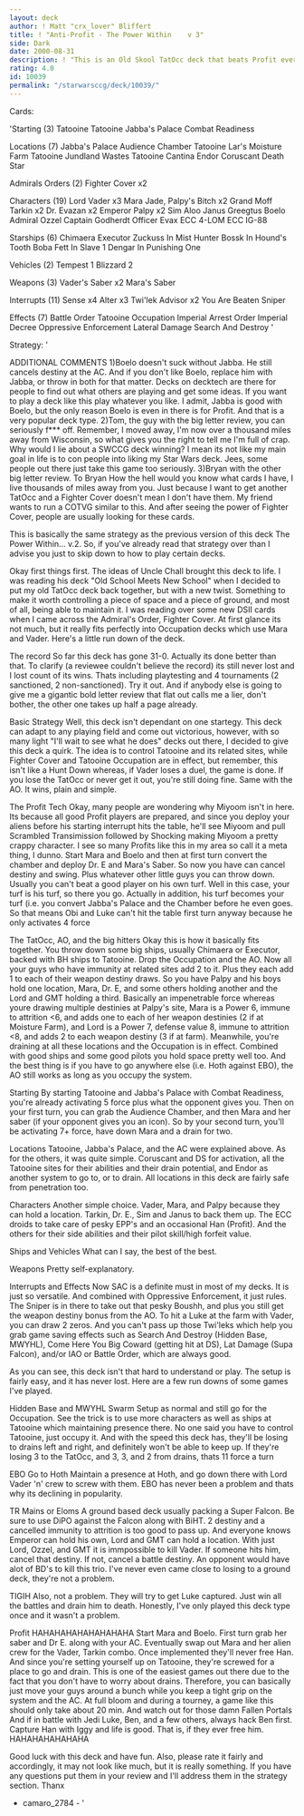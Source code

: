 ```yaml
---
layout: deck
author: ! Matt "crx_lover" Bliffert
title: ! "Anti-Profit - The Power Within    v 3"
side: Dark
date: 2000-08-31
description: ! "This is an Old Skool TatOcc deck that beats Profit every time, and everything else for that matter."
rating: 4.0
id: 10039
permalink: "/starwarsccg/deck/10039/"
---
```

Cards: 

'Starting (3)
Tatooine
Tatooine Jabba's Palace
Combat Readiness

Locations (7)
Jabba's Palace Audience Chamber
Tatooine Lar's Moisture Farm
Tatooine Jundland Wastes
Tatooine Cantina
Endor
Coruscant
Death Star

Admirals Orders (2)
Fighter Cover x2

Characters (19)
Lord Vader x3
Mara Jade, Palpy's Bitch x2
Grand Moff Tarkin x2
Dr. Evazan x2
Emperor Palpy x2
Sim Aloo
Janus Greegtus
Boelo
Admiral Ozzel
Captain Godherdt
Officer Evax
ECC 4-LOM
ECC IG-88

Starships (6)
Chimaera
Executor
Zuckuss In Mist Hunter
Bossk In Hound's Tooth
Boba Fett In Slave 1
Dengar In Punishing One

Vehicles (2)
Tempest 1
Blizzard 2

Weapons (3)
Vader's Saber x2
Mara's Saber

Interrupts (11)
Sense x4
Alter x3
Twi'lek Advisor x2
You Are Beaten
Sniper

Effects (7)
Battle Order
Tatooine Occupation
Imperial Arrest Order
Imperial Decree
Oppressive Enforcement
Lateral Damage
Search And Destroy '

Strategy: '

ADDITIONAL COMMENTS
1)Boelo doesn't suck without Jabba.  He still cancels destiny at the AC.  And if you don't like Boelo, replace him with Jabba, or throw in both for that matter.  Decks on decktech are there for people to find out what others are playing and get some ideas.  If you want to play a deck like this play whatever you like.  I admit, Jabba is good with Boelo, but the only reason Boelo is even in there is for Profit.	And that is a very popular deck type.
2)Tom, the guy with the big letter review, you can seriously f*** off.	Remember, I moved away, I'm now over a thousand miles away from Wisconsin, so what gives you the right to tell me I'm full of crap.  Why would I lie about a SWCCG deck winning?  I mean its not like my main goal in life is to con people into liking my Star Wars deck.  Jees, some people out there just take this game too seriously.
3)Bryan with the other big letter review.  To Bryan  How the hell would you know what cards I have, I live thousands of miles away from you.  Just because I want to get another TatOcc and a Fighter Cover doesn't mean I don't have them.	My friend wants to run a COTVG similar to this.  And after seeing the power of Fighter Cover, people are usually looking for these cards.

This is basically the same strategy as the previous version of this deck The Power Within... v.2.  So, if you've already read that strategy over than I advise you just to skip down to how to play certain decks.


Okay first things first. The ideas of Uncle Chall brought this deck to life. I was reading his deck "Old School Meets New School" when I decided to put my old TatOcc deck back together, but with a new twist. Something to make it worth controlling a piece of space and a piece of ground, and most of all, being able to maintain it. I was reading over some new DSII cards when I came across the Admiral's Order, Fighter Cover. At first glance its not much, but it really fits perfectly into Occupation decks which use Mara and Vader. Here's a little run down of the deck.

The record
So far this deck has gone 31-0.  Actually its done better than that.  To clarify (a reviewee couldn't believe the record) its still never lost and I lost count of its wins.  Thats including playtesting and 4 tournaments (2 sanctioned, 2 non-sanctioned).	Try it out.  And if anybody else is going to give me a gigantic bold letter review that flat out calls me a lier, don't bother, the other one takes up half a page already.

Basic Strategy
Well, this deck isn't dependant on one startegy. This deck can adapt to any playing field and come out victorious, however, with so many light "I'll wait to see what he does" decks out there, I decided to give this deck a quirk. The idea is to control Tatooine and its related sites, while Fighter Cover and Tatooine Occupation are in effect, but remember, this isn't like a Hunt Down whereas, if Vader loses a duel, the game is done. If you lose the TatOcc or never get it out, you're still doing fine. Same with the AO. It wins, plain and simple.

The Profit Tech
Okay, many people are wondering why Miyoom isn't in here.  Its because all good Profit players are prepared, and since you deploy your aliens before his starting interrupt hits the table, he'll see Miyoom and pull Scrambled Transimission followed by Shocking making Miyoom a pretty crappy character.  I see so many Profits like this in my area so call it a meta thing, I dunno.  Start Mara and Boelo and then at first turn convert the chamber and deploy Dr. E and Mara's Saber.  So now you have can cancel destiny and swing.  Plus whatever other little guys you can throw down.  Usually you can't beat a good player on his own turf.  Well in this case, your turf is his turf, so there you go.  Actually in addition, his turf becomes your turf (i.e. you convert Jabba's Palace and the Chamber before he even goes.  So that means Obi and Luke can't hit the table first turn anyway because he only activates 4 force

The TatOcc, AO, and the big hitters
Okay this is how it basically fits together. You throw down some big ships, usually Chimaera or Executor, backed with BH ships to Tatooine. Drop the Occupation and the AO. Now all your guys who have immunity at related sites add 2 to it. Plus they each add 1 to each of their weapon destiny draws. So you have Palpy and his boys hold one location, Mara, Dr. E, and some others holding another and the Lord and GMT holding a third. Basically an impenetrable force whereas youre drawing multiple destinies at Palpy's site, Mara is a Power 6, immune to attrition <6, and adds one to each of her weapon destinies (2 if at Moisture Farm), and Lord is a Power 7, defense value 8, immune to attrition <8, and adds 2 to each weapon destiny (3 if at farm). Meanwhile, you're draining at all these locations and the Occupation is in effect. Combined with good ships and some good pilots you hold space pretty well too. And the best thing is if you have to go anywhere else (i.e. Hoth against EBO), the AO still works as long as you occupy the system.


Starting
By starting Tatooine and Jabba's Palace with Combat Readiness, you're already activating 5 force plus what the opponent gives you. Then on your first turn, you can grab the Audience Chamber, and then Mara and her saber (if your opponent gives you an icon). So by your second turn, you'll be activating 7+ force, have down Mara and a drain for two.

Locations
Tatooine, Jabba's Palace, and the AC were explained above. As for the others, it was quite simple. Coruscant and DS for activation, all the Tatooine sites for their abilities and their drain potential, and Endor as another system to go to, or to drain. All locations in this deck are fairly safe from penetration too.

Characters
Another simple choice. Vader, Mara, and Palpy because they can hold a location. Tarkin, Dr. E., Sim and Janus to back them up. The ECC droids to take care of pesky EPP's and an occasional Han (Profit). And the others for their side abilities and their pilot skill/high forfeit value.

Ships and Vehicles
What can I say, the best of the best.

Weapons
Pretty self-explanatory.

Interrupts and Effects
Now SAC is a definite must in most of my decks. It is just so versatile. And combined with Oppressive Enforcement, it just rules. The Sniper is in there to take out that pesky Boushh, and plus you still get the weapon destiny bonus from the AO. To hit a Luke at the farm with Vader, you can draw 2 zeros. And you can't pass up those Twi'leks which help you grab game saving effects such as Search And Destroy (Hidden Base, MWYHL), Come Here You Big Coward (getting hit at DS), Lat Damage (Supa Falcon), and/or IAO or Battle Order, which are always good.

As you can see, this deck isn't that hard to understand or play. The setup is fairly easy, and it has never lost. Here are a few run downs of some games I've played.

Hidden Base and MWYHL Swarm
Setup as normal and still go for the Occupation. See the trick is to use more characters as well as ships at Tatooine which maintaining presence there. No one said you have to control Tatooine, just occupy it. And with the speed this deck has, they'll be losing to drains left and right, and definitely won't be able to keep up. If they're losing 3 to the TatOcc, and 3, 3, and 2 from drains, thats 11 force a turn

EBO
Go to Hoth Maintain a presence at Hoth, and go down there with Lord Vader 'n' crew to screw with them. EBO has never been a problem and thats why its declining in popularity.

TR Mains or Eloms
A ground based deck usually packing a Super Falcon. Be sure to use DiPO against the Falcon along with BiHT. 2 destiny and a cancelled immunity to attrition is too good to pass up. And everyone knows Emperor can hold his own, Lord and GMT can hold a location. With just Lord, Ozzel, and GMT it is immpossible to kill Vader. If someone hits him, cancel that destiny. If not, cancel a battle destiny. An opponent would have alot of BD's to kill this trio. I've never even came close to losing to a ground deck, they're not a problem.

TIGIH
Also, not a problem. They will try to get Luke captured. Just win all the battles and drain him to death. Honestly, I've only played this deck type once and it wasn't a problem.

Profit
HAHAHAHAHAHAHAHAHA Start Mara and Boelo. First turn grab her saber and Dr E. along with your AC. Eventually swap out Mara and her alien crew for the Vader, Tarkin combo. Once implemented they'll never free Han. And since you're setting yourself up on Tatooine, they're screwed for a place to go and drain. This is one of the easiest games out there due to the fact that you don't have to worry about drains. Therefore, you can basically just move your guys around a bunch while you keep a tight grip on the system and the AC. At full bloom and during a tourney, a game like this should only take about 20 min. And watch out for those damn Fallen Portals And if in battle with Jedi Luke, Ben, and a few others, always hack Ben first. Capture Han with Iggy and life is good. That is, if they ever free him. HAHAHAHAHAHAHA

Good luck with this deck and have fun. Also, please rate it fairly and accordingly, it may not look like much, but it is really something. If you have any questions put them in your review and I'll address them in the strategy section. Thanx

- camaro_2784 -        '
